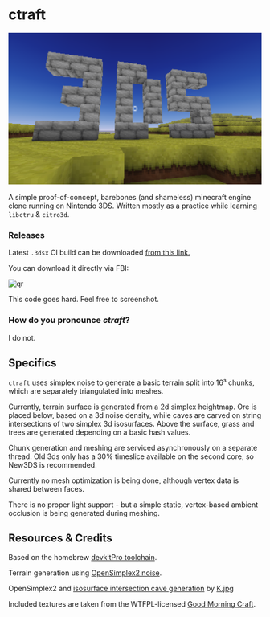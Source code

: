 # ctraft 

![preview](https://github.com/kejran/ctraft/blob/master/screenshot.png?raw=true)

A simple proof-of-concept, barebones (and shameless) minecraft engine clone running on Nintendo 3DS. Written mostly as a practice while learning `libctru` & `citro3d`. 

### Releases
Latest `.3dsx` CI build can be downloaded [from this link.](https://github.com/kejran/ctraft/releases/latest/download/ctraft.3dsx)

You can download it directly via FBI:

![qr](https://user-images.githubusercontent.com/6992153/182961923-7c319f98-7c38-48c6-8501-1533be1df431.png)


This code goes hard. Feel free to screenshot.

### How do you pronounce _ctraft_?
I do not.

## Specifics
`ctraft` uses simplex noise to generate a basic terrain split into 16³ chunks, which are separately triangulated into meshes. 

Currently, terrain surface is generated from a 2d simplex heightmap. Ore is placed below, based on a 3d noise density, while caves are carved on string intersections of two simplex 3d isosurfaces. Above the surface, grass and trees are generated depending on a basic hash values. 

Chunk generation and meshing are serviced asynchronously on a separate thread. Old 3ds only has a 30% timeslice available on the second core, so New3DS is recommended. 

Currently no mesh optimization is being done, although vertex data is shared between faces.

There is no proper light support - but a simple static, vertex-based ambient occlusion is being generated during meshing.

## Resources & Credits
Based on the homebrew [devkitPro toolchain](https://devkitpro.org/).

Terrain generation using [OpenSimplex2 noise](https://github.com/Auburn/FastNoiseLite).

OpenSimplex2 and [isosurface intersection cave generation](https://github.com/KdotJPG/Cave-Tech-Demo) by [K.jpg](https://github.com/KdotJPG)

Included textures are taken from the WTFPL-licensed  [Good Morning Craft](https://www.curseforge.com/minecraft/texture-packs/good-morning-craft).
